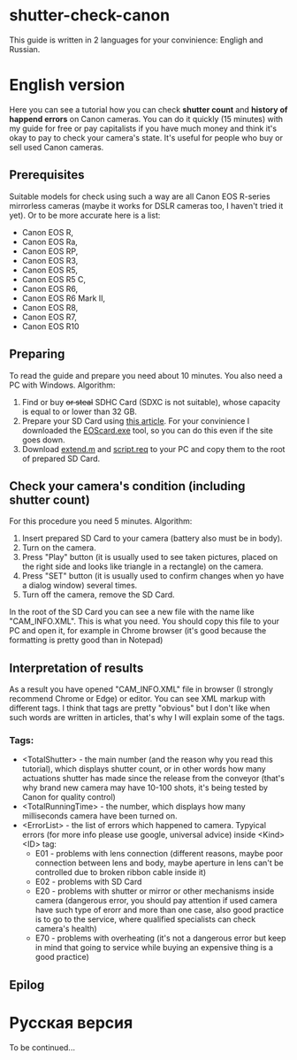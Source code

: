 # shutter-check-canon

This guide is written in 2 languages for your convinience: Engligh and Russian.

# English version
Here you can see a tutorial how you can check **shutter count** and **history of happend errors** on Canon cameras. You can do it quickly (15 minutes) with my guide for free or pay capitalists if you have much money and think it's okay to pay to check your camera's state. It's useful for people who buy or sell used Canon cameras.

## Prerequisites
Suitable models for check using such a way are all Canon EOS R-series mirrorless cameras (maybe it works for DSLR cameras too, I haven't tried it yet).
Or to be more accurate here is a list:
- Canon EOS R,
- Canon EOS Ra,
- Canon EOS RP,
- Canon EOS R3,
- Canon EOS R5,
- Canon EOS R5 C,
- Canon EOS R6,
- Canon EOS R6 Mark II,
- Canon EOS R8,
- Canon EOS R7,
- Canon EOS R10

## Preparing
To read the guide and prepare you need about 10 minutes. You also need a PC with Windows.
Algorithm:
1. Find or buy ~~or steal~~ SDHC Card (SDXC is not suitable), whose capacity is equal to or lower than 32 GB.
2. Prepare your SD Card using [this article](https://chdk.fandom.com/wiki/EOScard#[_http://pel.hu/down/EOScard.exe_]). For your convinience I downloaded the [EOScard.exe](https://github.com/fedoroff-aa/shutter-check-canon/blob/main/EOScard.exe) tool, so you can do this even if the site goes down.
3. Download [extend.m](https://github.com/fedoroff-aa/shutter-check-canon/blob/main/extend.m) and [script.req](https://github.com/fedoroff-aa/shutter-check-canon/blob/main/script.req) to your PC and copy them to the root of prepared SD Card.

## Check your camera's condition (including shutter count)
For this procedure you need 5 minutes.
Algorithm:
1. Insert prepared SD Card to your camera (battery also must be in body).
2. Turn on the camera.
3. Press "Play" button (it is usually used to see taken pictures, placed on the right side and looks like triangle in a rectangle) on the camera.
4. Press "SET" button (it is usually used to confirm changes when yo have a dialog window) several times.
5. Turn off the camera, remove the SD Card.

In the root of the SD Card you can see a new file with the name like "CAM_INFO.XML". This is what you need. You should copy this file to your PC and open it, for example in Chrome browser (it's good because the formatting is pretty good than in Notepad)

## Interpretation of results
As a result you have opened "CAM_INFO.XML" file in browser (I strongly recommend Chrome or Edge) or editor. You can see XML markup with different tags. I think that tags are pretty "obvious" but I don't like when such words are written in articles, that's why I will explain some of the tags.

### Tags:
- \<TotalShutter\> \- the main number (and the reason why you read this tutorial), which displays shutter count, or in other words how many actuations shutter has made since the release from the conveyor (that's why brand new camera may have 10-100 shots, it's being tested by Canon for quality control)
- \<TotalRunningTime\> \- the number, which displays how many milliseconds camera have been turned on.
- \<ErrorList\> \- the list of errors which happened to camera.
  Typyical errors (for more info please use google, universal advice) inside \<Kind\>\<ID\> tag:
  - E01 \- problems with lens connection (different reasons, maybe poor connection between lens and body, maybe aperture in lens can't be controlled due to broken ribbon cable inside it)
  - E02 \- problems with SD Card
  - E20 \- problems with shutter or mirror or other mechanisms inside camera (dangerous error, you should pay attention if used camera have such type of erorr and more than one case, also good practice is to go to the service, where qualified specialists can check camera's health)
  - E70 \- problems with overheating (it's not a dangerous error but keep in mind that going to service while buying an expensive thing is a good practice)

## Epilog


# Русская версия
To be continued...
